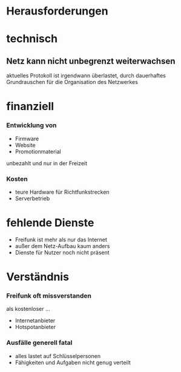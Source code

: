 # Herausforderungen


# technisch
## Netz kann nicht unbegrenzt weiterwachsen
aktuelles Protokoll ist irgendwann überlastet, durch dauerhaftes Grundrauschen für die Organisation des Netzwerkes


# finanziell
### Entwicklung von
* Firmware
* Website
* Promotionmaterial

unbezahlt und nur in der Freizeit
### Kosten
* teure Hardware für Richtfunkstrecken
* Serverbetrieb


# fehlende Dienste
* Freifunk ist mehr als nur das Internet
* außer dem Netz-Aufbau kaum anders
* Dienste für Nutzer noch nicht präsent


# Verständnis
### Freifunk oft missverstanden
als kostenloser …
* Internetanbieter
* Hotspotanbieter

### Ausfälle generell fatal
* alles lastet auf Schlüsselpersonen
* Fähigkeiten und Aufgaben nicht genug verteilt
